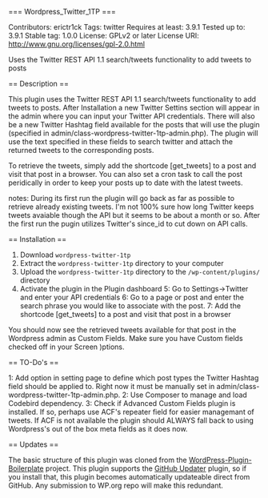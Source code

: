 === Wordpress_Twitter_1TP ===

Contributors: erictr1ck
Tags: twitter
Requires at least: 3.9.1
Tested up to: 3.9.1
Stable tag: 1.0.0
License: GPLv2 or later
License URI: http://www.gnu.org/licenses/gpl-2.0.html

Uses the Twitter REST API 1.1 search/tweets functionality to add tweets to posts

== Description ==

This plugin uses the Twitter REST API 1.1 search/tweets functionality to add tweets to posts. After Installation a new Twitter Settins section will appear in the admin where you can input your Twitter API credentials. There will also be a new Twitter Hashtag field available for the posts that will use the plugin (specified in admin/class-wordpress-twitter-1tp-admin.php). The plugin will use the text specified in these fields to search twitter and attach the returned tweets to the corresponding posts. 

To retrieve the tweets, simply add the shortcode [get_tweets] to a post and visit that post in a browser. You can also set a cron task to call the post peridically in order to keep your posts up to date with the latest tweets.

notes: During its first run the plugin will go back as far as possible to retrieve already existing tweets. I'm not 100% sure how long Twitter keeps tweets avaiable though the API but it seems to be about a month or so. After the first run the pugin utilizes Twitter's since_id to cut down on API calls.

== Installation ==

1. Download `wordpress-twitter-1tp`
2. Extract the `wordpress-twitter-1tp` directory to your computer
3. Upload the `wordpress-twitter-1tp` directory to the `/wp-content/plugins/` directory
4. Activate the plugin in the Plugin dashboard
5: Go to Settings->Twitter and enter your API credentials
6: Go to a page or post and enter the search phrase you would like to associate with the post.
7: Add the shortcode [get_tweets] to a post and visit that post in a browser

You should now see the retrieved tweets available for that post in the Wordpress admin as Custom Fields. Make sure you have Custom fields checked off in your Screen )ptions.

== TO-Do's ==

1: Add option in setting page to define which post types the Twitter Hashtag field should be applied to. Right now it must be manually set in admin/class-wordpress-twitter-1tp-admin.php.
2: Use Composer to manage and load Codebird dependency.
3: Check if Advanced Custom Fields plugin is installed. If so, perhaps use ACF's repeater field for easier managemant of tweets. If ACF is not available the plugin should ALWAYS fall back to using Wordpress's out of the box meta fields as it does now.

== Updates ==

The basic structure of this plugin was cloned from the [WordPress-Plugin-Boilerplate](https://github.com/tommcfarlin/WordPress-Plugin-Boilerplate) project.
This plugin supports the [GitHub Updater](https://github.com/afragen/github-updater) plugin, so if you install that, this plugin becomes automatically updateable direct from GitHub. Any submission to WP.org repo will make this redundant.
